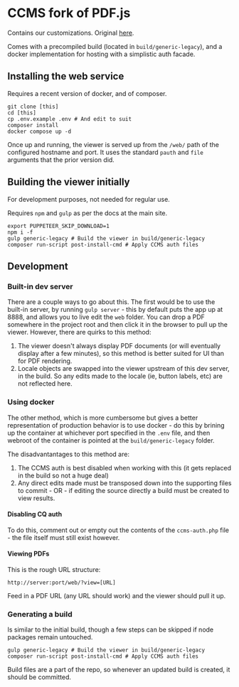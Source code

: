 # CCMS fork of PDF.js

Contains our customizations. Original [here](https://github.com/mozilla/pdf.js).

Comes with a precompiled build (located in `build/generic-legacy`), and a docker implementation for hosting with a simplistic auth facade.

## Installing the web service

Requires a recent version of docker, and of composer.

```
git clone [this]
cd [this]
cp .env.example .env # And edit to suit
composer install
docker compose up -d
```

Once up and running, the viewer is served up from the `/web/` path of the configured hostname and port. It uses the standard `pauth` and `file` arguments that the prior version did.

## Building the viewer initially

For development purposes, not needed for regular use.

Requires `npm` and `gulp` as per the docs at the main site.

```
export PUPPETEER_SKIP_DOWNLOAD=1
npm i -f
gulp generic-legacy # Build the viewer in build/generic-legacy
composer run-script post-install-cmd # Apply CCMS auth files
```

## Development

### Built-in dev server

There are a couple ways to go about this. The first would be to use the built-in server, by running `gulp server` - this by default puts the app up at 8888, and allows you to live edit the `web` folder. You can drop a PDF somewhere in the project root and then click it in the browser to pull up the viewer. However, there are quirks to this method:

1. The viewer doesn't always display PDF documents (or will eventually display after a few minutes), so this method is better suited for UI than for PDF rendering.
2. Locale objects are swapped into the viewer upstream of this dev server, in the build. So any edits made to the locale (ie, button labels, etc) are not reflected here.

### Using docker

The other method, which is more cumbersome but gives a better representation of production behavior is to use docker - do this by brining up the container at whichever port specified in the `.env` file, and then webroot of the container is pointed at the `build/generic-legacy` folder.

The disadvantantages to this method are:

1. The CCMS auth is best disabled when working with this (it gets replaced in the build so not a huge deal)
2. Any direct edits made must be transposed down into the supporting files to commit - OR - if editing the source directly a build must be created to view results.

#### Disabling CQ auth

To do this, comment out or empty out the contents of the `ccms-auth.php` file - the file itself must still exist however.

#### Viewing PDFs

This is the rough URL structure:

```
http://server:port/web/?view=[URL]
```
Feed in a PDF URL (any URL should work) and the viewer should pull it up.

### Generating a build

Is similar to the initial build, though a few steps can be skipped if node packages remain untouched.

```
gulp generic-legacy # Build the viewer in build/generic-legacy
composer run-script post-install-cmd # Apply CCMS auth files
```

Build files are a part of the repo, so whenever an updated build is created, it should be committed.



